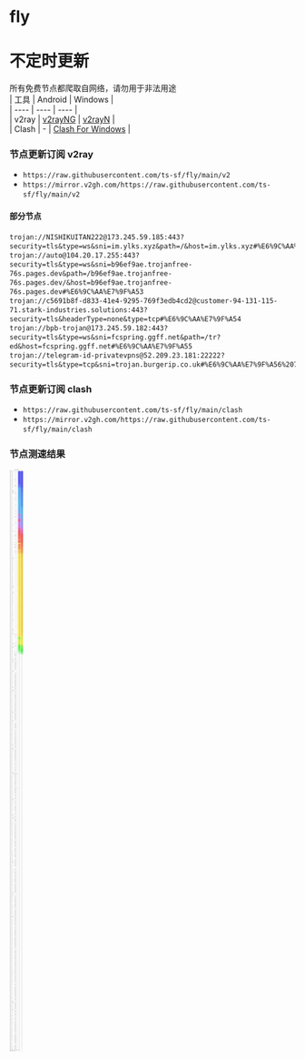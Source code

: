 # fly
# 不定时更新
所有免费节点都爬取自网络，请勿用于非法用途  
|  工具  | Android  | Windows  |  
|  ----  | ----   | ----  |  
| v2ray  | [v2rayNG](https://github.com/2dust/v2rayNG/releases) | [v2rayN](https://github.com/2dust/v2rayN/releases) |  
| Clash  | - | [Clash For Windows](https://github.com/2dust/clashN/releases) | 
  
### 节点更新订阅  v2ray
- `https://raw.githubusercontent.com/ts-sf/fly/main/v2`  
- `https://mirror.v2gh.com/https://raw.githubusercontent.com/ts-sf/fly/main/v2`  

#### 部分节点  
``` 
trojan://NISHIKUITAN222@173.245.59.185:443?security=tls&type=ws&sni=im.ylks.xyz&path=/&host=im.ylks.xyz#%E6%9C%AA%E7%9F%A52
trojan://auto@104.20.17.255:443?security=tls&type=ws&sni=b96ef9ae.trojanfree-76s.pages.dev&path=/b96ef9ae.trojanfree-76s.pages.dev/&host=b96ef9ae.trojanfree-76s.pages.dev#%E6%9C%AA%E7%9F%A53
trojan://c5691b8f-d833-41e4-9295-769f3edb4cd2@customer-94-131-115-71.stark-industries.solutions:443?security=tls&headerType=none&type=tcp#%E6%9C%AA%E7%9F%A54
trojan://bpb-trojan@173.245.59.182:443?security=tls&type=ws&sni=fcspring.ggff.net&path=/tr?ed&host=fcspring.ggff.net#%E6%9C%AA%E7%9F%A55
trojan://telegram-id-privatevpns@52.209.23.181:22222?security=tls&type=tcp&sni=trojan.burgerip.co.uk#%E6%9C%AA%E7%9F%A56%207.2MB%2Fs
```
### 节点更新订阅  clash
- `https://raw.githubusercontent.com/ts-sf/fly/main/clash`  
- `https://mirror.v2gh.com/https://raw.githubusercontent.com/ts-sf/fly/main/clash`  

### 节点测速结果
![image](traffic.png)
